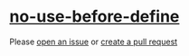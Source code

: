[no-use-before-define](https://eslint.org/docs/rules/no-use-before-define)
==========================================================================
Please [open an issue](https://github.com/rasenplanscher/eslint-config-rasenplanscher/issues/new)
or [create a pull request](https://github.com/rasenplanscher/eslint-config-rasenplanscher/edit/main/src/rules-configurations/eslint/no-use-before-define.md)